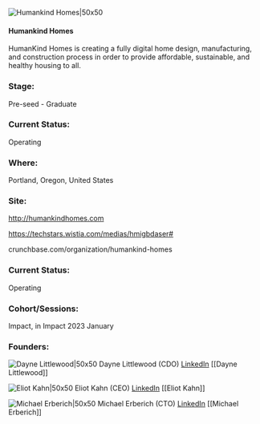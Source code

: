 

![Humankind Homes|50x50](https://res.cloudinary.com/crunchbase-production/image/upload/blqkebxdbmfalynuyxoo)

#### Humankind Homes
HumanKind Homes is creating a fully digital home design, manufacturing, and construction process in order to provide affordable, sustainable, and healthy housing to all.

### Stage: 
Pre-seed - Graduate 

### Current Status: 
Operating

### Where:
Portland, Oregon, United States

### Site:
http://humankindhomes.com

https://techstars.wistia.com/medias/hmigbdaser#

crunchbase.com/organization/humankind-homes

### Current Status: 
Operating

### Cohort/Sessions: 
Impact, in Impact 2023 January

### Founders: 

![Dayne Littlewood|50x50]() Dayne Littlewood (CDO) [LinkedIn](https://) [[Dayne Littlewood]]

![Eliot Kahn|50x50]() Eliot Kahn (CEO) [LinkedIn](https://linkedin.com/in/eliot-kahn) [[Eliot Kahn]]

![Michael Erberich|50x50]() Michael Erberich (CTO) [LinkedIn](https://) [[Michael Erberich]]


